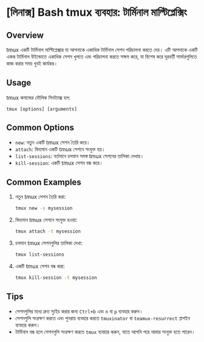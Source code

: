 # [লিনাক্স] Bash tmux ব্যবহার: টার্মিনাল মাল্টিপ্লেক্সিং

## Overview
tmux একটি টার্মিনাল মাল্টিপ্লেক্সার যা আপনাকে একাধিক টার্মিনাল সেশন পরিচালনা করতে দেয়। এটি আপনাকে একটি একক টার্মিনাল উইন্ডোতে একাধিক সেশন খুলতে এবং পরিচালনা করতে সক্ষম করে, যা বিশেষ করে দূরবর্তী সার্ভারগুলিতে কাজ করার সময় খুবই কার্যকর।

## Usage
tmux কমান্ডের মৌলিক সিনট্যাক্স হল:

```
tmux [options] [arguments]
```

## Common Options
- `new`: নতুন একটি tmux সেশন তৈরি করে।
- `attach`: বিদ্যমান একটি tmux সেশনে সংযুক্ত হয়।
- `list-sessions`: বর্তমানে চলমান সমস্ত tmux সেশনের তালিকা দেখায়।
- `kill-session`: একটি tmux সেশন বন্ধ করে।

## Common Examples
1. নতুন tmux সেশন তৈরি করা:
   ```bash
   tmux new -s mysession
   ```

2. বিদ্যমান tmux সেশনে সংযুক্ত হওয়া:
   ```bash
   tmux attach -t mysession
   ```

3. চলমান tmux সেশনগুলির তালিকা দেখা:
   ```bash
   tmux list-sessions
   ```

4. একটি tmux সেশন বন্ধ করা:
   ```bash
   tmux kill-session -t mysession
   ```

## Tips
- সেশনগুলির মধ্যে দ্রুত স্যুইচ করার জন্য `Ctrl+b` এবং `n` বা `p` ব্যবহার করুন।
- সেশনগুলি সংরক্ষণ করতে এবং পুনরায় ব্যবহার করতে `tmuxinator` বা `teamux-resurrect` প্লাগইন ব্যবহার করুন।
- টার্মিনাল বন্ধ হলে সেশনগুলি সংরক্ষণ করতে `tmux` ব্যবহার করুন, যাতে আপনি পরে আবার সংযুক্ত হতে পারেন।